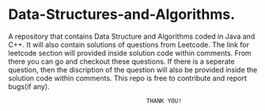 # Data-Structures-and-Algorithms.
A repository that contains Data Structure and Algorithms coded in Java and C++. It will also contain solutions of questions from Leetcode.
The link for leetcode section will provided inside solution code within comments. From there you can go and checkout these questions.
If there is a seperate question, then the discription of the question will also be provided inside the solution code within comments.
This repo is free to contribute and report bugs(if any).
                     
                     
                                           THANK YOU!
